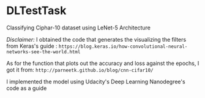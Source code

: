 # DLTestTask
Classifying Ciphar-10 dataset using LeNet-5 Architecture

*Disclaimer:* 
I obtained the code that generates the visualizing the filters from Keras's guide : 
`https://blog.keras.io/how-convolutional-neural-networks-see-the-world.html`

As for the function that plots out the accuracy and loss against the epochs, I got it from:
`http://parneetk.github.io/blog/cnn-cifar10/`

I implemented the model using Udacity's Deep Learning Nanodegree's code as a guide
